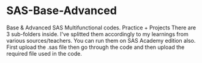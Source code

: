 # SAS-Base-Advanced
Base &amp; Advanced SAS Multifunctional codes. Practice + Projects
There are 3 sub-folders inside. I've splitted them accordingly to my learnings from various sources/teachers.
You can run them on SAS Academy edition also. First upload the .sas file then go through the code and then upload the required file used in the code.
